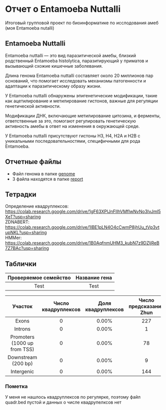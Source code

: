 # Отчет о Entamoeba Nuttalli
Итоговый групповой проект по биоинформатике по исслодования амеб (моя Entamoeba nutalli)

## Entamoeba Nuttalli
Entamoeba nuttalli — это вид паразитической амебы, близкий родственный Entamoeba histolytica, паразитирующий у приматов и вызывающий схожие кишечные заболевания. <br>

Длина генома Entamoeba nuttalli составляет около 20 миллионов пар оснований, что помогает исследовать механизмы патогенности и адаптации к паразитическому образу жизни. <br>

У Entamoeba nuttalli обнаружены эпигенетические модификации, такие как ацетилирование и метилирование гистонов, важные для регуляции генетической активности. <br>

Модификации ДНК, включающие метилирование цитозина, и ферменты, ответственные за это, помогают регулировать генетическую активность амебы в ответ на изменения в окружающей среде. <br>

У Entamoeba nuttalli присутствуют гистоны H3, H4, H2A и H2B с уникальными последовательностями, специфичными для рода Entamoeba.


## Отчетные файлы
- Файл генома в папке [genome](./genome/)
- 3 файла находятся в папке [report](./report/)

## Тетрадки
Определение квадруплексов: https://colab.research.google.com/drive/1gF63XPlJnFlIhVMfIwNvNo3IvJml5XeT?usp=sharing <br>
ZDNABERT: https://colab.research.google.com/drive/1lBE1pLN4O4cCwmP8jhUu_tVp3vtupNKL?usp=sharing <br>
HMMer: https://colab.research.google.com/drive/1B0AqfnmUHM3_kubN7z9DZljReB7Z7BAc?usp=sharing <br>

## Таблички
|Проверяемое семейство|Название гена|
|:-----------:|:----:|
|Test|Test|


|Участок|Число квадруплексов|Доля квадруплексов|Число предсказаний Zhun|Доля предсказаний Zhun|Число предсказаний ZDNABERT|Доля предсказаний ZDNABERT|
|:------:|:--:|:--:|:--:|:--:|:--:|:--:|
|Exons | 0 | 0.00% | 227 | 61.18% | 0 | 0.00% |
|Introns | 0 | 0.00% | 1 | 0.27% | 0 | 0.00% |
|Promoters (1000 up from TSS) | 0 | 0.00% | 78 | 21.02% | 0 | 0.00% |
|Downstream (200 bp) | 0 | 0.00% | 9 | 2.43% | 0 | 0.00% | 
|Intergenic | 0 | 0.00% | 144 | 38.81% | 8 | 100.00% |

### Пометка
У меня не нашлось квадруплексов по регулярке, поэтому файл quadr.bed пустой и данных о числе квадрупелксов нет
